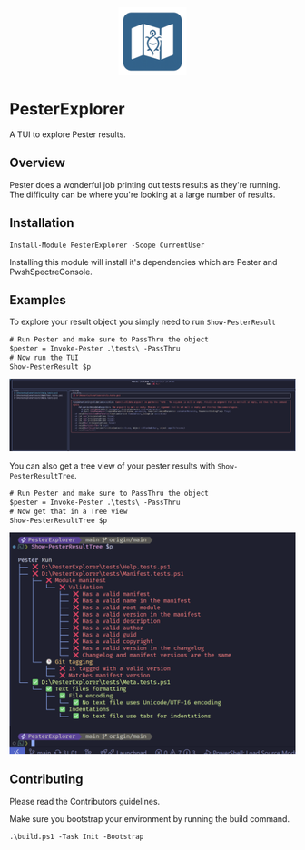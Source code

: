 <center><img src="https://raw.githubusercontent.com/HeyItsGilbert/PesterExplorer/main/images/icon.png" width="120px" /></center>

# PesterExplorer

A TUI to explore Pester results.

## Overview

Pester does a wonderful job printing out tests results as they're running. The
difficulty can be where you're looking at a large number of results.

## Installation

```pwsh
Install-Module PesterExplorer -Scope CurrentUser
```

Installing this module will install it's dependencies which are Pester and
PwshSpectreConsole.

## Examples

To explore your result object you simply need to run `Show-PesterResult`

```pwsh
# Run Pester and make sure to PassThru the object
$pester = Invoke-Pester .\tests\ -PassThru
# Now run the TUI
Show-PesterResult $p
```

![](images\Show-PesterResult.png)

You can also get a tree view of your pester results with
`Show-PesterResultTree`.

```pwsh
# Run Pester and make sure to PassThru the object
$pester = Invoke-Pester .\tests\ -PassThru
# Now get that in a Tree view
Show-PesterResultTree $p
```

![](images\Show-PesterResultTree.png)

## Contributing

Please read the Contributors guidelines.

Make sure you bootstrap your environment by running the build command.

```pwsh
.\build.ps1 -Task Init -Bootstrap
```
